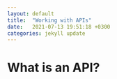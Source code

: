 ```yaml
---
layout: default
title:  "Working with APIs"
date:   2021-07-13 19:51:18 +0300
categories: jekyll update
---
```


# What is an API?